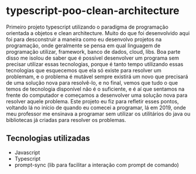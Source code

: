 # typescript-poo-clean-architecture
Primeiro projeto typescript utilizando o paradigma de programação orientada a objetos e clean architecture. Muito do que foi desenvolvido aqui foi para desconstruir a maneira como eu desenvolvo projetos na programação, onde geralmente se pensa em qual linguagem de programação utilizar, framework, banco de dados, cloud, libs. Boa parte disso me isolou de saber que é possível desenvolver um programa sem precisar utilizar essas tecnologias, porque é tanto tempo utilizando essas tecnologias que esquecemos que ela só existe para resolver um problemam, e o problema é mutável sempre existirá um novo que precisará de uma solução nova para resolvê-lo, e no final, vemos que tudo o que temos de tecnologia disponível não é o suficiente, e é aí que sentamos na frente do computador e começamos a desenvolver uma solução nova para resolver aquele problema. Este projeto eu fiz para refletir esses pontos, voltando lá no início de quando eu comecei a programar, lá em 2019, onde meu professor me ensinava a programar sem utilizar os utilitários do java ou bibliotecas já criadas para resolver os problemas. 

## Tecnologias utilizadas
- Javascript
- Typescript
- prompt-sync (lib para facilitar a interação com prompt de comando)

